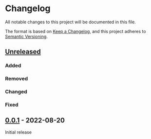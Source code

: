 # Changelog
All notable changes to this project will be documented in this file.

The format is based on [Keep a Changelog](https://keepachangelog.com/en/1.0.0/),
and this project adheres to [Semantic Versioning](https://semver.org/spec/v2.0.0.html).

## [Unreleased]

### Added

### Removed

### Changed

### Fixed

## [0.0.1] - 2022-08-20

Initial release

[Unreleased]: https://github.com/fmatter/pylingdocs-gui/compare/0.0.1...HEAD
[0.0.1]: https://github.com/fmatter/pylingdocs-gui/releases/tag/0.0.1
